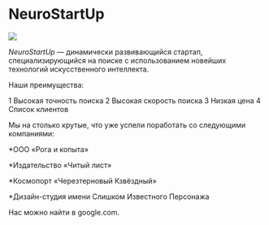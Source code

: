 # NeuroStartUp

![](https://netology-code.github.io/git-homeworks/introduction/assets/logo.png)

*NeuroStartUp* — динамически развивающийся стартап, специализирующийся на поиске с использованием новейших технологий искусственного интеллекта.


Наши преимущества:

1 Высокая точность поиска
2 Высокая скорость поиска
3 Низкая цена
4 Список клиентов


Мы на столько крутые, что уже успели поработать со следующими компаниями:

*ООО «Рога и копыта»

*Издательство «Читый лист»

*Космопорт «Черезтерновый Кзвёздный»

*Дизайн-студия имени Слишком Известного Персонажа

Нас можно найти в google.com.